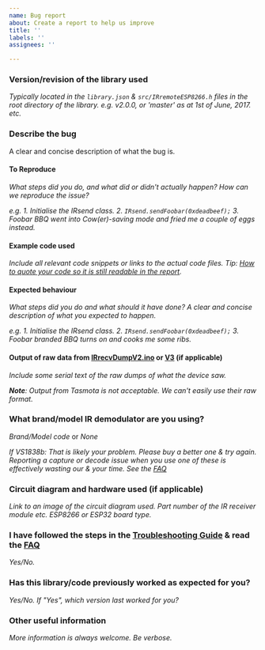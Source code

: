 ```yaml
---
name: Bug report
about: Create a report to help us improve
title: ''
labels: ''
assignees: ''

---
```


### Version/revision of the library used
_Typically located in the `library.json` & `src/IRremoteESP8266.h` files in the root directory of the library.
e.g. v2.0.0, or 'master' as at 1st of June, 2017. etc._

### Describe the bug
A clear and concise description of what the bug is.

#### To Reproduce
_What steps did you do, and what did or didn't actually happen? How can we reproduce the issue?_

_e.g._
_1. Initialise the IRsend class._
_2. `IRsend.sendFoobar(0xdeadbeef);`_
_3. Foobar BBQ went into Cow(er)-saving mode and fried me a couple of eggs instead._

#### Example code used
_Include all relevant code snippets or links to the actual code files. Tip: [How to quote your code so it is still readable in the report](https://github.com/adam-p/markdown-here/wiki/Markdown-Cheatsheet#code)._

#### Expected behaviour
_What steps did you do and what should it have done? A clear and concise description of what you expected to happen._

_e.g._
_1. Initialise the IRsend class._
_2. `IRsend.sendFoobar(0xdeadbeef);`_
_3. Foobar branded BBQ turns on and cooks me some ribs._

#### Output of raw data from [IRrecvDumpV2.ino](https://github.com/crankyoldgit/IRremoteESP8266/blob/master/examples/IRrecvDumpV2/IRrecvDumpV2.ino) or [V3](https://github.com/crankyoldgit/IRremoteESP8266/blob/master/examples/IRrecvDumpV3/) (if applicable)
_Include some serial text of the raw dumps of what the device saw._

_**Note**: Output from Tasmota is not acceptable. We can't easily use their raw format._


### What brand/model IR demodulator are you using?
_Brand/Model code_ or _None_

_If VS1838b: That is likely your problem. Please buy a better one & try again. Reporting a capture or decode issue when you use one of these is effectively wasting our & your time. See the [FAQ](https://github.com/crankyoldgit/IRremoteESP8266/wiki/Frequently-Asked-Questions#Help_Im_getting_very_inconsistent_results_when_capturing_an_IR_message_using_a_VS1838b_IR_demodulator)_

### Circuit diagram and hardware used (if applicable)
_Link to an image of the circuit diagram used. Part number of the IR receiver module etc. ESP8266 or ESP32 board type._

### I have followed the steps in the [Troubleshooting Guide](https://github.com/crankyoldgit/IRremoteESP8266/wiki/Troubleshooting-Guide) & read the [FAQ](https://github.com/crankyoldgit/IRremoteESP8266/wiki/Frequently-Asked-Questions)
_Yes/No._

### Has this library/code previously worked as expected for you?
_Yes/No. If "Yes", which version last worked for you?_

### Other useful information
_More information is always welcome. Be verbose._

